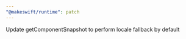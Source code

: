 ```yaml
---
"@makeswift/runtime": patch
---
```


Update getComponentSnapshot to perform locale fallback by default
